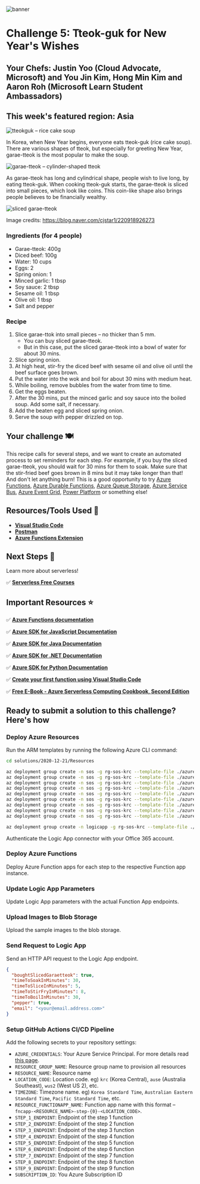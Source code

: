 ![banner](graphics/seasons-of-serverless-banner.png)

# Challenge 5: Tteok-guk for New Year's Wishes

## Your Chefs: Justin Yoo (Cloud Advocate, Microsoft) and You Jin Kim, Hong Min Kim and Aaron Roh (Microsoft Learn Student Ambassadors)

## This week's featured region: Asia

![tteokguk &ndash; rice cake soup](./graphics/2020-12-21/tteokguk.jpg)

In Korea, when New Year begins, everyone eats tteok-guk (rice cake soup). There are various shapes of tteok, but especially for greeting New Year, garae-tteok is the most popular to make the soup.

![garae-tteok &ndash; cylinder-shaped tteok](./graphics/2020-12-21/garaetteok.jpg)

As garae-tteok has long and cylindrical shape, people wish to live long, by eating tteok-guk. When cooking tteok-guk starts, the garae-tteok is sliced into small pieces, which look like coins. This coin-like shape also brings people believes to be financially wealthy.

![sliced garae-tteok](./graphics/2020-12-21/garaetteok-sliced.jpg)

Image credits: https://blog.naver.com/cjstar1/220918926273

### Ingredients (for 4 people)

* Garae-tteok: 400g
* Diced beef: 100g
* Water: 10 cups
* Eggs: 2
* Spring onion: 1
* Minced garlic: 1 tbsp
* Soy sauce: 2 tbsp
* Sesame oil: 1 tbsp
* Olive oil: 1 tbsp
* Salt and pepper

### Recipe

1. Slice garae-ttok into small pieces &ndash; no thicker than 5 mm.
   * You can buy sliced garae-tteok.
   * But in this case, put the sliced garae-tteok into a bowl of water for about 30 mins.
2. Slice spring onion.
3. At high heat, stir-fry the diced beef with sesame oil and olive oil until the beef surface goes brown.
4. Put the water into the wok and boil for about 30 mins with medium heat.
5. While boiling, remove bubbles from the water from time to time.
6. Get the eggs beaten.
7. After the 30 mins, put the minced garlic and soy sauce into the boiled soup. Add some salt, if necessary.
8. Add the beaten egg and sliced spring onion.
9. Serve the soup with pepper drizzled on top.

## Your challenge 🍽 

This recipe calls for several steps, and we want to create an automated process to set reminders for each step. For example, if you buy the sliced garae-tteok, you should wait for 30 mins for them to soak. Make sure that the stir-fried beef goes brown in 8 mins but it may take longer than that! And don't let anything burn! This is a good opportunity to try [Azure Functions](https://azure.microsoft.com/services/functions/?WT.mc_id=academic-10922-cxa), [Azure Durable Functions](https://docs.microsoft.com/azure/azure-functions/durable/durable-functions-overview?tabs=csharp&WT.mc_id=academic-10922-cxa), [Azure Queue Storage](https://azure.microsoft.com/services/storage/queues/?WT.mc_id=academic-10922-cxa), [Azure Service Bus](https://azure.microsoft.com/services/service-bus/?WT.mc_id=academic-10922-cxa), [Azure Event Grid](https://azure.microsoft.com/services/event-grid/?WT.mc_id=academic-10922-cxa), [Power Platform](https://powerplatform.microsoft.com/?WT.mc_id=academic-10922-cxa) or something else!

## Resources/Tools Used 🚀

- **[Visual Studio Code](https://code.visualstudio.com/?WT.mc_id=academic-10922-cxa)**
- **[Postman](https://www.getpostman.com/downloads/)**
- **[Azure Functions Extension](https://marketplace.visualstudio.com/items?itemName=ms-azuretools.vscode-azurefunctions&WT.mc_id=academic-10922-cxa)**


## Next Steps 🏃

Learn more about serverless!

  ✅ **[Serverless Free Courses](https://docs.microsoft.com/learn/browse/?term=azure%20functions&WT.mc_id=academic-10922-cxa)**

## Important Resources ⭐️

  ✅ **[Azure Functions documentation](https://docs.microsoft.com/azure/azure-functions/?WT.mc_id=academic-10922-cxa)**
  
  ✅ **[Azure SDK for JavaScript Documentation](https://docs.microsoft.com/azure/javascript/?WT.mc_id=academic-10922-cxa)**
  
  ✅ **[Azure SDK for Java Documentation](https://docs.microsoft.com/azure/developer/java/?WT.mc_id=academic-10922-cxa)**
  
  ✅ **[Azure SDK for .NET Documentation](https://docs.microsoft.com/dotnet/azure/?WT.mc_id=academic-10922-cxa)**
  
  ✅ **[Azure SDK for Python Documentation](https://docs.microsoft.com/azure/developer/python/?WT.mc_id=academic-10922-cxa)**

  ✅ **[Create your first function using Visual Studio Code](https://docs.microsoft.com/azure/azure-functions/functions-create-first-function-vs-code?WT.mc_id=academic-10922-cxa)**
  
  ✅ **[Free E-Book - Azure Serverless Computing Cookbook, Second Edition](https://azure.microsoft.com/resources/azure-serverless-computing-cookbook/?WT.mc_id=academic-10922-cxa)**

## Ready to submit a solution to this challenge? Here's how

### Deploy Azure Resources

Run the ARM templates by running the following Azure CLI command:

```bash
cd solutions/2020-12-21/Resources

az deployment group create -n sos -g rg-sos-krc --template-file ./azuredeploy.json --parameters @./azuredeploy.params.json --parameters index=1 --parameters functionAppWorkerRuntime=python
az deployment group create -n sos -g rg-sos-krc --template-file ./azuredeploy.json --parameters @./azuredeploy.params.json --parameters index=2 --parameters functionAppWorkerRuntime=dotnet
az deployment group create -n sos -g rg-sos-krc --template-file ./azuredeploy.json --parameters @./azuredeploy.params.json --parameters index=3 --parameters functionAppWorkerRuntime=python
az deployment group create -n sos -g rg-sos-krc --template-file ./azuredeploy.json --parameters @./azuredeploy.params.json --parameters index=4 --parameters functionAppWorkerRuntime=node
az deployment group create -n sos -g rg-sos-krc --template-file ./azuredeploy.json --parameters @./azuredeploy.params.json --parameters index=5 --parameters functionAppWorkerRuntime=dotnet
az deployment group create -n sos -g rg-sos-krc --template-file ./azuredeploy.json --parameters @./azuredeploy.params.json --parameters index=6 --parameters functionAppWorkerRuntime=node
az deployment group create -n sos -g rg-sos-krc --template-file ./azuredeploy.json --parameters @./azuredeploy.params.json --parameters index=7 --parameters functionAppWorkerRuntime=dotnet
az deployment group create -n sos -g rg-sos-krc --template-file ./azuredeploy.json --parameters @./azuredeploy.params.json --parameters index=8 --parameters functionAppWorkerRuntime=node
az deployment group create -n sos -g rg-sos-krc --template-file ./azuredeploy.json --parameters @./azuredeploy.params.json --parameters index=9 --parameters functionAppWorkerRuntime=python

az deployment group create -n logicapp -g rg-sos-krc --template-file ./logicapp.json --parameters @./logicapp.params.json
```

Authenticate the Logic App connector with your Office 365 account.


### Deploy Azure Functions

Deploy Azure Function apps for each step to the respective Function app instance.


### Update Logic App Parameters

Update Logic App parameters with the actual Function App endpoints.


### Upload Images to Blob Storage

Upload the sample images to the blob storage.


### Send Request to Logic App

Send an HTTP API request to the Logic App endpoint.

```json
{
  "boughtSlicedGaraetteok": true,
  "timeToSoakInMinutes": 30,
  "timeToSliceInMinutes": 5,
  "timeToStirFryInMinutes": 8,
  "timeToBoilInMinutes": 30,
  "pepper": true,
  "email": "<your@email.address.com>"
}
```


### Setup GitHub Actions CI/CD Pipeline

Add the following secrets to your repository settings:

* `AZURE_CREDENTIALS`: Your Azure Service Principal. For more details read [this page](https://github.com/marketplace/actions/azure-login#configure-deployment-credentials).
* `RESOURCE_GROUP_NAME`: Resource group name to provision all resources
* `RESOURCE_NAME`: Resource name
* `LOCATION_CODE`: Location code. eg) `krc` (Korea Central), `ause` (Australia Southeast), `wus2` (West US 2), etc.
* `TIMEZONE`: Timezone name. eg) `Korea Standard Time`, `Australian Eastern Standard Time`, `Pacific Standard Time`, etc.
* `RESOURCE_FUNCTIONAPP_NAME`: Function app name with this format &ndash; `fncapp-<RESOURCE_NAME>-step-{0}-<LOCATION_CODE>`.
* `STEP_1_ENDPOINT`: Endpoint of the step 1 function
* `STEP_2_ENDPOINT`: Endpoint of the step 2 function
* `STEP_3_ENDPOINT`: Endpoint of the step 3 function
* `STEP_4_ENDPOINT`: Endpoint of the step 4 function
* `STEP_5_ENDPOINT`: Endpoint of the step 5 function
* `STEP_6_ENDPOINT`: Endpoint of the step 6 function
* `STEP_7_ENDPOINT`: Endpoint of the step 7 function
* `STEP_8_ENDPOINT`: Endpoint of the step 8 function
* `STEP_9_ENDPOINT`: Endpoint of the step 9 function
* `SUBSCRIPTION_ID`: You Azure Subscription ID
